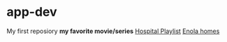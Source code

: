 # app-dev
My first reposiory
**my favorite movie/series**
[Hospital Playlist](https://www.netflix.com/search?q=hosp&jbv=81239224)
[Enola homes](https://www.netflix.com/search?q=enola%20h&jbv=81277950)
